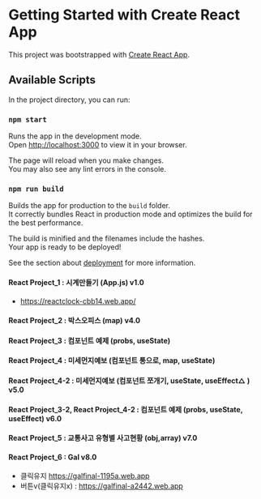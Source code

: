 # Getting Started with Create React App

This project was bootstrapped with [Create React App](https://github.com/facebook/create-react-app).

## Available Scripts

In the project directory, you can run:

### `npm start`

Runs the app in the development mode.\
Open [http://localhost:3000](http://localhost:3000) to view it in your browser.

The page will reload when you make changes.\
You may also see any lint errors in the console.

### `npm run build`

Builds the app for production to the `build` folder.\
It correctly bundles React in production mode and optimizes the build for the best performance.

The build is minified and the filenames include the hashes.\
Your app is ready to be deployed!

See the section about [deployment](https://facebook.github.io/create-react-app/docs/deployment) for more information.

#### React Project_1 : 시계만들기 (App.js) v1.0
 + https://reactclock-cbb14.web.app/
#### React Project_2 : 박스오피스 (map) v4.0
#### React Project_3 : 컴포넌트 예제 (probs, useState) 
#### React Project_4 : 미세먼지예보 (컴포넌트 통으로, map, useState)
#### React Project_4-2 : 미세먼지예보 (컴포넌트 쪼개기, useState, useEffect△ ) v5.0 
#### React Project_3-2, React Project_4-2 : 컴포넌트 예제 (probs, useState, useEffect) v6.0
#### React Project_5 : 교통사고 유형별 사고현황 (obj,array) v7.0
#### React Project_6 : Gal v8.0
 + 클릭유지 https://galfinal-1195a.web.app
 + 버튼v(클릭유지x) : https://galfinal-a2442.web.app
 
